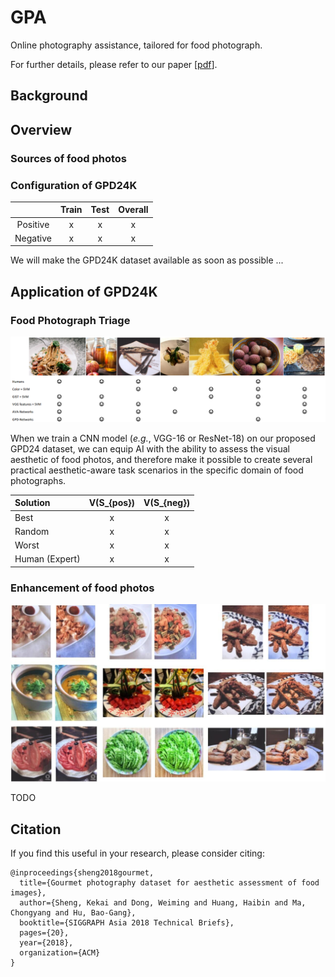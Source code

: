 # GPA
Online photography assistance, tailored for food photograph.

For further details, please refer to our paper [[pdf](https://www.researchgate.net/profile/Kekai_Sheng3/publication/329329757_Gourmet_photography_dataset_for_aesthetic_assessment_of_food_images/links/5c0dc00c92851c39ebe1d0f9/Gourmet-photography-dataset-for-aesthetic-assessment-of-food-images.pdf)].

## Background


## Overview
### Sources of food photos


### Configuration of GPD24K

|  | Train | Test | Overall |
| :---: | :---: | :---: | :---: |
| Positive | x | x | x |
| Negative | x | x | x |

We will make the GPD24K dataset available as soon as possible ...

## Application of GPD24K
### Food Photograph Triage
![FoodPhotoTriage](https://github.com/Openning07/GPA/blob/master/TeaserOfSA2018.png "With the help of GPD24K, we can now enable AI to pick high-quality food photos automatically!")

When we train a CNN model (*e.g.*, VGG-16 or ResNet-18) on our proposed GPD24 dataset, we can equip AI with the ability to assess the visual aesthetic of food photos, and therefore make it possible to create several practical aesthetic-aware task scenarios in the specific domain of food photographs.

| Solution | V(S_{pos}) | V(S_{neg}) |
| :--- | :--: | :--: |
| Best | x | x |
| Random | x | x |
| Worst | x | x |
| Human (Expert) | x | x |


### Enhancement of food photos
![FoodPhotoEnhancement](https://github.com/Openning07/GPA/blob/master/FoodPhotoEnhancement_PlaceHolder.jpg "Much better than the original images, and save your time from the endless attempts with existing PS tools!")

TODO

## Citation
If you find this useful in your research, please consider citing:
```
@inproceedings{sheng2018gourmet,
  title={Gourmet photography dataset for aesthetic assessment of food images},
  author={Sheng, Kekai and Dong, Weiming and Huang, Haibin and Ma, Chongyang and Hu, Bao-Gang},
  booktitle={SIGGRAPH Asia 2018 Technical Briefs},
  pages={20},
  year={2018},
  organization={ACM}
}
```
